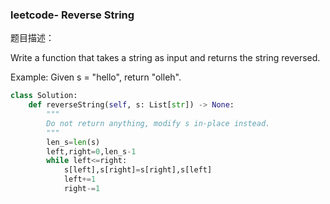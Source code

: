 ### leetcode- Reverse String

题目描述：

Write a function that takes a string as input and returns the string reversed.

Example:
Given s = "hello", return "olleh".

```python
class Solution:
    def reverseString(self, s: List[str]) -> None:
        """
        Do not return anything, modify s in-place instead.
        """
        len_s=len(s)
        left,right=0,len_s-1
        while left<=right:
            s[left],s[right]=s[right],s[left]
            left+=1
            right-=1
```


